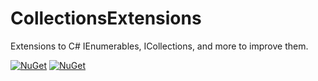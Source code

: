 # CollectionsExtensions

Extensions to C# IEnumerables, ICollections, and more to improve them.

[![NuGet](https://img.shields.io/nuget/v/AlastairLundy.Extensions.Collections.svg)](https://www.nuget.org/packages/AlastairLundy.Extensions.Collections/) 
[![NuGet](https://img.shields.io/nuget/dt/AlastairLundy.Extensions.Collections.svg)](https://www.nuget.org/packages/AlastairLundy.Extensions.Collections/)
